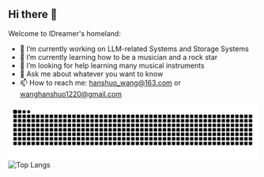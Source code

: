 ## Hi there 👋

Welcome to IDreamer's homeland:

- 🔭 I’m currently working on LLM-related Systems and Storage Systems
- 🌱 I’m currently learning how to be a musician and a rock star
- 🤔 I’m looking for help learning many musical instruments
- 💬 Ask me about whatever you want to know
- 📫 How to reach me: hanshuo_wang@163.com or wanghanshuo1220@gmail.com

![](https://raw.githubusercontent.com/WANGHanshuo1220/wanghanshuo1220/refs/heads/output/github-contribution-grid-snake.svg)
![Top Langs](https://github-readme-stats.vercel.app/api/top-langs/?username=wanghanshuo1220&layout=compact&theme=tokyonight)
